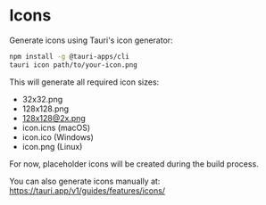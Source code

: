 # Icons

Generate icons using Tauri's icon generator:

```bash
npm install -g @tauri-apps/cli
tauri icon path/to/your-icon.png
```

This will generate all required icon sizes:
- 32x32.png
- 128x128.png
- 128x128@2x.png
- icon.icns (macOS)
- icon.ico (Windows)
- icon.png (Linux)

For now, placeholder icons will be created during the build process.

You can also generate icons manually at: https://tauri.app/v1/guides/features/icons/
